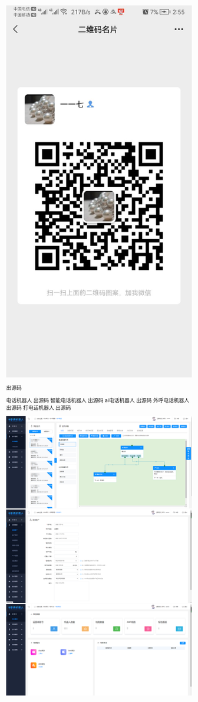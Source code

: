 <img src="photo/3.jpg" >



出源码

电话机器人 出源码
智能电话机器人 出源码
ai电话机器人 出源码
外呼电话机器人 出源码
打电话机器人 出源码

 

<img src="photo/1.png" >





<img src="photo/2.png" >



<img src="photo/3.png" >

